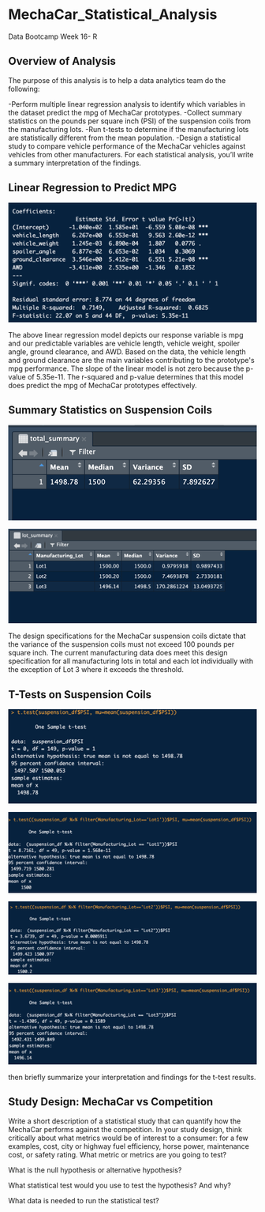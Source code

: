 # MechaCar_Statistical_Analysis
Data Bootcamp Week 16- R

## Overview of Analysis
The purpose of this analysis is to help a data analytics team do the following: 

-Perform multiple linear regression analysis to identify which variables in the dataset predict the mpg of MechaCar prototypes.
-Collect summary statistics on the pounds per square inch (PSI) of the suspension coils from the manufacturing lots.
-Run t-tests to determine if the manufacturing lots are statistically different from the mean population.
-Design a statistical study to compare vehicle performance of the MechaCar vehicles against vehicles from other manufacturers. For each statistical analysis, you’ll write a summary interpretation of the findings.

## Linear Regression to Predict MPG

![Image of Linear Regression](resources/linear_reg.png)

The above linear regression model depicts our response variable is mpg and our predictable variables are vehicle length, vehicle weight, spoiler angle, ground clearance, and AWD. Based on the data, the vehicle length and ground clearance are the main variables contributing to the prototype's mpg performance. The slope of the linear model is not zero because the p-value of 5.35e-11. The r-squared and p-value determines that this model does predict the mpg of MechaCar prototypes effectively.


## Summary Statistics on Suspension Coils

![Image of Total Summary](resources/total_summary.png)

![Image of Lot Summary](resources/lot_summary.png)


The design specifications for the MechaCar suspension coils dictate that the variance of the suspension coils must not exceed 100 pounds per square inch. The current manufacturing data does meet this design specification for all manufacturing lots in total and each lot individually with the exception of Lot 3 where it exceeds the threshold. 

## T-Tests on Suspension Coils

![Image of All T-Tests](resources/ttest_all_lots.png)

![Image of T-Test 1](resources/ttest_lot1.png)

![Image of T-Test 2](resources/ttest_lot2.png)

![Image of T-Test 3](resources/ttest_lot3.png)

then briefly summarize your interpretation and findings for the t-test results.

## Study Design: MechaCar vs Competition

Write a short description of a statistical study that can quantify how the MechaCar performs against the competition. In your study design, think critically about what metrics would be of interest to a consumer: for a few examples, cost, city or highway fuel efficiency, horse power, maintenance cost, or safety rating.
What metric or metrics are you going to test?

What is the null hypothesis or alternative hypothesis?

What statistical test would you use to test the hypothesis? And why?

What data is needed to run the statistical test?
